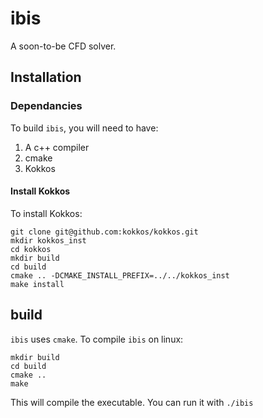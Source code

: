# ibis
A soon-to-be CFD solver.

## Installation
### Dependancies
To build `ibis`, you will need to have:
  1. A c++ compiler
  2. cmake
  3. Kokkos

#### Install Kokkos
To install Kokkos:

```
git clone git@github.com:kokkos/kokkos.git
mkdir kokkos_inst
cd kokkos
mkdir build
cd build
cmake .. -DCMAKE_INSTALL_PREFIX=../../kokkos_inst
make install
```

## build
`ibis` uses `cmake`. To compile `ibis` on linux:

```
mkdir build
cd build
cmake ..
make
```

This will compile the executable. You can run it with `./ibis`
